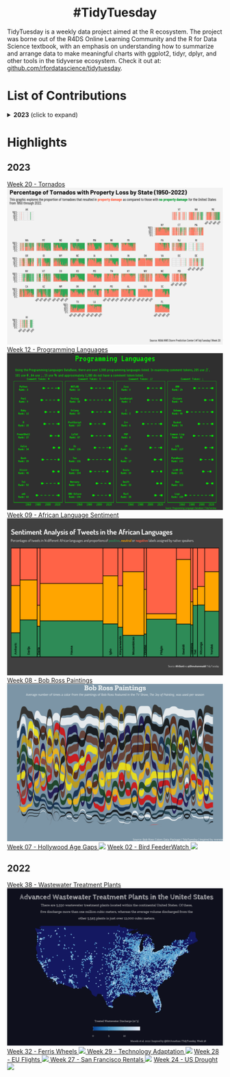 <h1 align="center">
#TidyTuesday
</h1>
TidyTuesday is a weekly data project aimed at the R ecosystem. The project was borne out of the R4DS Online Learning Community and the R for Data Science textbook, with an emphasis on understanding how to summarize and arrange data to make meaningful charts with ggplot2, tidyr, dplyr, and other tools in the tidyverse ecosystem. Check it out at: <a href="https://github.com/rfordatascience/tidytuesday/blob/master/README.md"> github.com/rfordatascience/tidytuesday</a>. <br>

# List of Contributions

<details>
  <summary><b>2023</b> (click to expand)</summary>
  
<!-- toc -->
* 2023/28 [Global Surface Temperatures](https://github.com/hdailey/TidyTuesday/tree/main/2023/2023-07-11_GlobalSurfaceTemperatures)
* 2023/27 [Historical Markers](https://github.com/hdailey/TidyTuesday/tree/main/2023/2023-07-04_HistoricalMarkers)
* 2023/26 [US Populated Places](https://github.com/hdailey/TidyTuesday/tree/main/2023/2023-06-27_USPopulatedPlaces)
* 2023/25 [UFO Sightings Redux](https://github.com/hdailey/TidyTuesday/tree/main/2023/2023-06-20_UFO)
* 2023/24 [SAFI Survey Data](https://github.com/hdailey/TidyTuesday/tree/main/2023/2023-06-13_SAFI)
* 2023/23 [Energy Data](https://github.com/hdailey/TidyTuesday/tree/main/2023/2023-06-06_Energy)
* 2023/22 [Verified Oldest People](https://github.com/hdailey/TidyTuesday/tree/main/2023/2023-05-30_OldestPeople)
* 2023/21 [Central Park Squirrels](https://github.com/hdailey/TidyTuesday/tree/main/2023/2023-05-23_Squirrels)
* 2023/20 [Tornados](https://github.com/hdailey/TidyTuesday/tree/main/2023/2023-05-16_Tornados)
* 2023/19 [Childcare Prices](https://github.com/hdailey/TidyTuesday/tree/main/2023/2023-05-09_ChildcareCosts)
* 2023/18 [The Portal Project](https://github.com/hdailey/TidyTuesday/tree/main/2023/2023-05-02_PortalProject)
* 2023/17 [London Marathon](https://github.com/hdailey/TidyTuesday/tree/main/2023/2023-04-25_LondonMarathon)
* 2023/16 [Neolithic Founder Crops](https://github.com/hdailey/TidyTuesday/tree/main/2023/2023-04-18_NeolithicFounderCrops)
* 2023/15 [US Egg Production](https://github.com/hdailey/TidyTuesday/tree/main/2023/2023-04-11_USEggProduction)
* 2023/14 [Premier League Match Data](https://github.com/hdailey/TidyTuesday/tree/main/2023/2023-04-04_PremierLeague)
* 2023/13 [Time Zones](https://github.com/hdailey/TidyTuesday/tree/main/2023/2023-03-28_TimeZones)
* 2023/12 [Programming Languages](https://github.com/hdailey/TidyTuesday/tree/main/2023/2023-03-21_ProgrammingLanguages)
* 2023/11 [European Drug Development](https://github.com/hdailey/TidyTuesday/tree/main/2023/2023-03-14_EUDrugDevelopment)
* 2023/10 [Numbats in Australia](https://github.com/hdailey/TidyTuesday/tree/main/2023/2023-03-07_NumbatsAU)
* 2023/09 [African Language Sentiment](https://github.com/hdailey/TidyTuesday/tree/main/2023/2023-02-28_AfricanLanguageSentiment)
* 2023/08 [Bob Ross Paintings](https://github.com/hdailey/TidyTuesday/tree/main/2023/2023-02-21_BobRoss)
* 2023/07 [Hollywood Age Gap](https://github.com/hdailey/TidyTuesday/tree/main/2023/2023-02-14_HollywoodAgeGaps)
* 2023/06 [Big Tech Stocks](https://github.com/hdailey/TidyTuesday/tree/main/2023/2023-02-07_BigTechStockPrice)
* 2023/05 [Pet Cats UK](https://github.com/hdailey/TidyTuesday/tree/main/2023/2023-01-31_CatsUK)
* 2023/04 [Alone TV series](https://github.com/leeolney3/TidyTuesday/tree/main/2023/week_04)
* 2023/03 [Art History](https://github.com/hdailey/TidyTuesday/tree/main/2023/2023-01-17_Artists)
* 2023/02 [Project FeederWatch](https://github.com/hdailey/TidyTuesday/tree/main/2023/2023-01-10_BirdFeederWatch)
* 2023/01 [BYO Data](https://github.com/hdailey/TidyTuesday/tree/main/2023/2023-01-03_BringYourOwn)
<!-- tocstop -->
</details>

# Highlights
## 2023
<a href="https://github.com/hdailey/TidyTuesday/tree/main/2023/2023-05-16_Tornados">
Week 20 - Tornados
</a>
<img src="https://github.com/hdailey/TidyTuesday/blob/main/2023/2023-05-16_Tornados/2023-05-16_TT.png"> 

<a href="https://github.com/hdailey/TidyTuesday/tree/main/2023/2023-03-21_ProgrammingLanguages">
Week 12 - Programming Languages
</a>
<img src="https://github.com/hdailey/TidyTuesday/blob/main/2023/2023-03-21_ProgrammingLanguages/2023-03-21_TT.png"> 

<a href="https://github.com/hdailey/TidyTuesday/tree/main/2023/2023-02-28_AfricanLanguageSentiment">
Week 09 - African Language Sentiment
</a>
<img src="https://github.com/hdailey/TidyTuesday/blob/main/2023/2023-02-28_AfricanLanguageSentiment/2023-02-28_TT.png"> 

<a href="https://github.com/hdailey/TidyTuesday/tree/main/2023/2023-02-21_BobRoss">
Week 08 - Bob Ross Paintings
</a>
<img src="https://github.com/hdailey/TidyTuesday/blob/main/2023/2023-02-21_BobRoss/2023-02-21_TT.png"> 

<a href="https://github.com/hdailey/TidyTuesday/tree/main/2023/2023-02-14_HollywoodAgeGaps">
Week 07 - Hollywood Age Gaps
</a>
<img src="https://user-images.githubusercontent.com/91282117/218871188-d7b4407e-923f-4161-b95d-2ebe7f6e8d16.png"> 
  

 <a href="https://github.com/hdailey/TidyTuesday/tree/main/2023/2023-01-10_BirdFeederWatch">
 Week 02 - Bird FeederWatch
 </a>
<img src="https://user-images.githubusercontent.com/91282117/212170837-1657688f-c6be-4671-b359-2df36af75f96.png"> 

## 2022
<a href="https://github.com/hdailey/TidyTuesday/tree/main/2022/2022-09-20_WWTP">
Week 38 - Wastewater Treatment Plants
<img src="https://github.com/hdailey/TidyTuesday/blob/main/2022/2022-09-20_WWTP/2023-03-01_TT.png"> 

<a href="https://github.com/hdailey/TidyTuesday/tree/main/2022/2022-08-09_FerrisWheels">
Week 32 - Ferris Wheels
<img src="https://user-images.githubusercontent.com/91282117/186250644-ad38d7dd-836b-417e-b5cf-8ce107d622c0.png"> 

<a href="https://github.com/hdailey/TidyTuesday/tree/main/2022/2022-07-19_TechnologyAdoption"> 
Week 29 - Technology Adaptation
</a>
<img src="https://user-images.githubusercontent.com/91282117/182464986-c7f26404-912e-49ca-acdd-58cffcb4177d.png"> 


<a href="https://github.com/hdailey/TidyTuesday/tree/main/2022/2022-07-12_EUFlights">
Week 28 - EU Flights
<img src="https://user-images.githubusercontent.com/91282117/179805679-165c1472-f9b6-4495-b9e3-0804cba97dc3.png"> 


<a href="https://github.com/hdailey/TidyTuesday/tree/main/2022/2022-07-05_SFRent">
Week 27 - San Francisco Rentals
</a>
<img src="https://user-images.githubusercontent.com/91282117/177866848-6930b0ce-500e-4075-a46f-cdf961c15049.png"> 
 
<a href="https://github.com/hdailey/TidyTuesday/tree/main/2022/2022-06-14_Drought">
Week 24 - US Drought
</a>
<img src="https://user-images.githubusercontent.com/91282117/176217471-769928b1-b28e-42d0-992c-9e9a1ae1e6cf.png"> 


